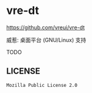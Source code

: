 # vre-dt
<https://github.com/vreui/vre-dt>

威惹: 桌面平台 (GNU/Linux) 支持

TODO


## LICENSE

`Mozilla Public License 2.0`
